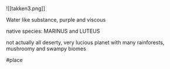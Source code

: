![[takken3.png]]


Water like substance, purple and viscous 

native species: MARINUS and LUTEUS 

not actually all deserty, very lucious planet with many rainforests, mushroomy and swampy biomes

#place